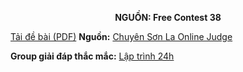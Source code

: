 **<center>NGUỒN: Free Contest 38</center>**

[Tải đề bài (PDF)](/statements/2220/SIMPLIFY.pdf)
**Nguồn:** [Chuyên Sơn La Online Judge](http://csloj.ddns.net/)

**Group giải đáp thắc mắc:** [Lập trình 24h](https://www.facebook.com/groups/1386904321519984)
